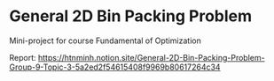 # General 2D Bin Packing Problem
Mini-project for course Fundamental of Optimization

Report:
<https://htnminh.notion.site/General-2D-Bin-Packing-Problem-Group-9-Topic-3-5a2ed2f54615408f9969b80617264c34>

<!--
Description

Links to related repos

![preview](https://github.com/htnminh/python-template/blob/main/docs/preview.png)

List of good files in repo:
- []()
- []()
- []()

## Chapter 1:
Quick introduction about the chapter
## Chapter 2:
Quick introduction about the chapter
## Chapter 3:
Quick introduction about the chapter

# Docs
- [Other files]()
- [LICENSE]()
- [Code of Conduct]()
- [Contributing]()
- [Issue templates]()
-->
